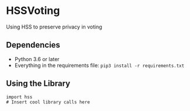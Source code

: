 # HSSVoting
Using HSS to preserve privacy in voting

## Dependencies
- Python 3.6 or later
- Everything in the requirements file: `pip3 install -r requirements.txt`

## Using the Library
```[python]
import hss
# Insert cool library calls here
```
